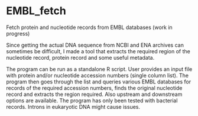 # EMBL_fetch
Fetch protein and nucleotide records from EMBL databases (work in progress)

Since getting the actual DNA sequence from NCBI and ENA archives can sometimes be difficult, I made a tool
that extracts the required region of the nucleotide record, protein record and some useful metadata.

The program can be run as a standalone R script. User provides an input file with protein and/or nucleotide 
accession numbers (single column list). The program then goes through the list and queries various EMBL 
databases for records of the required accession numbers, finds the original nucleotide record and extracts 
the region required. Also upstream and downstream options are available. The program has only been tested 
with bacterial records. Introns in eukaryotic DNA might cause issues.

